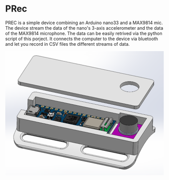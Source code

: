 # PRec

PREC is a simple device combining an Arduino nano33 and a MAX9814 mic.
The device stream the data of the nano's 3-axis accelerometer and the data of the MAX9814 microphone. 
The data can be easily retrived via the python script of this porject.
It connects the computer to the device via bluetooth and let you record in CSV files the different streams of data.


![Top layer](docs/model.png) 